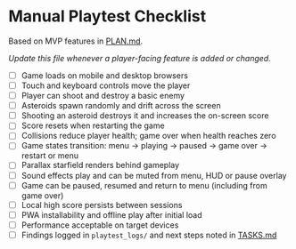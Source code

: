 # Manual Playtest Checklist

Based on MVP features in [PLAN.md](PLAN.md).

_Update this file whenever a player-facing feature is added or changed._

- [ ] Game loads on mobile and desktop browsers
- [ ] Touch and keyboard controls move the player
- [ ] Player can shoot and destroy a basic enemy
- [ ] Asteroids spawn randomly and drift across the screen
- [ ] Shooting an asteroid destroys it and increases the on-screen score
- [ ] Score resets when restarting the game
- [ ] Collisions reduce player health; game over when health reaches zero
- [ ] Game states transition: menu → playing → paused → game over → restart or menu
- [ ] Parallax starfield renders behind gameplay
- [ ] Sound effects play and can be muted from menu, HUD or pause overlay
- [ ] Game can be paused, resumed and return to menu (including from game over)
- [ ] Local high score persists between sessions
- [ ] PWA installability and offline play after initial load
- [ ] Performance acceptable on target devices
- [ ] Findings logged in `playtest_logs/` and next steps noted in [TASKS.md](TASKS.md)
